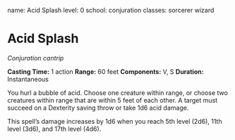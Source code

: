 name: Acid Splash
level: 0
school: conjuration
classes: sorcerer
         wizard

# Acid Splash
_Conjuration cantrip_

**Casting Time:** 1 action
**Range:** 60 feet
**Components:** V, S
**Duration:** Instantaneous

You hurl a bubble of acid. Choose one creature within range, or choose two creatures within range that are within 5 feet of each other. A target must succeed on a Dexterity saving throw or take 1d6 acid damage.

This spell’s damage increases by 1d6 when you reach 5th level (2d6), 11th level (3d6), and 17th level (4d6).

